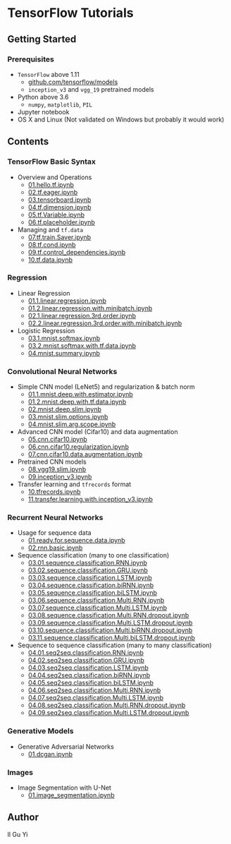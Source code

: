 # TensorFlow Tutorials


## Getting Started

### Prerequisites
* `TensorFlow` above 1.11
  * [github.com/tensorflow/models](https://github.com/tensorflow/models)
  * `inception_v3` and `vgg_19` pretrained models
* Python above 3.6
  * `numpy`, `matplotlib`, `PIL`
* Jupyter notebook
* OS X and Linux (Not validated on Windows but probably it would work)


## Contents

### TensorFlow Basic Syntax
* Overview and Operations
  - [01.hello.tf.ipynb](https://nbviewer.jupyter.org/github/ilguyi/tensorflow.tutorials/tree/master/tf.version.1/01.tf.basic/01.hello.tf.ipynb)
  - [02.tf.eager.ipynb](https://nbviewer.jupyter.org/github/ilguyi/tensorflow.tutorials/tree/master/tf.version.1/01.tf.basic/02.tf.eager.ipynb)
  - [03.tensorboard.ipynb](https://nbviewer.jupyter.org/github/ilguyi/tensorflow.tutorials/tree/master/tf.version.1/01.tf.basic/03.tensorboard.ipynb)
  - [04.tf.dimension.ipynb](https://nbviewer.jupyter.org/github/ilguyi/tensorflow.tutorials/tree/master/tf.version.1/01.tf.basic/04.tf.dimension.ipynb)
  - [05.tf.Variable.ipynb](https://nbviewer.jupyter.org/github/ilguyi/tensorflow.tutorials/tree/master/tf.version.1/01.tf.basic/05.tf.Variable.ipynb)
  - [06.tf.placeholder.ipynb](https://nbviewer.jupyter.org/github/ilguyi/tensorflow.tutorials/tree/master/tf.version.1/01.tf.basic/06.tf.placeholder.ipynb)
* Managing and `tf.data`
  - [07.tf.train.Saver.ipynb](https://nbviewer.jupyter.org/github/ilguyi/tensorflow.tutorials/tree/master/tf.version.1/01.tf.basic/07.tf.train.Saver.ipynb)
  - [08.tf.cond.ipynb](https://nbviewer.jupyter.org/github/ilguyi/tensorflow.tutorials/tree/master/tf.version.1/01.tf.basic/08.tf.cond.ipynb)
  - [09.tf.control_dependencies.ipynb](https://nbviewer.jupyter.org/github/ilguyi/tensorflow.tutorials/tree/master/tf.version.1/01.tf.basic/09.tf.control_dependencies.ipynb)
  - [10.tf.data.ipynb](https://nbviewer.jupyter.org/github/ilguyi/tensorflow.tutorials/tree/master/tf.version.1/01.tf.basic/10.tf.data.ipynb)


### Regression
* Linear Regression
  - [01.1.linear.regression.ipynb](https://nbviewer.jupyter.org/github/ilguyi/tensorflow.tutorials/tree/master/tf.version.1/02.regression/01.1.linear.regression.ipynb)
  - [01.2.linear.regression.with.minibatch.ipynb](https://nbviewer.jupyter.org/github/ilguyi/tensorflow.tutorials/tree/master/tf.version.1/02.regression/01.2.linear.regression.with.minibatch.ipynb)
  - [02.1.linear.regression.3rd.order.ipynb](https://nbviewer.jupyter.org/github/ilguyi/tensorflow.tutorials/tree/master/tf.version.1/02.regression/02.1.linear.regression.3rd.order.ipynb)
  - [02.2.linear.regression.3rd.order.with.minibatch.ipynb](https://nbviewer.jupyter.org/github/ilguyi/tensorflow.tutorials/tree/master/tf.version.1/02.regression/02.2.linear.regression.3rd.order.with.minibatch.ipynb)
* Logistic Regression
  - [03.1.mnist.softmax.ipynb](https://nbviewer.jupyter.org/github/ilguyi/tensorflow.tutorials/tree/master/tf.version.1/02.regression/03.1.mnist.softmax.ipynb)
  - [03.2.mnist.softmax.with.tf.data.ipynb](https://nbviewer.jupyter.org/github/ilguyi/tensorflow.tutorials/tree/master/tf.version.1/02.regression/03.2.mnist.softmax.with.tf.data.ipynb)
  - [04.mnist.summary.ipynb](https://nbviewer.jupyter.org/github/ilguyi/tensorflow.tutorials/tree/master/tf.version.1/02.regression/04.mnist.summary.ipynb)


### Convolutional Neural Networks
* Simple CNN model (LeNet5) and regularization & batch norm
  - [01.1.mnist.deep.with.estimator.ipynb](https://nbviewer.jupyter.org/github/ilguyi/tensorflow.tutorials/tree/master/tf.version.1/03.cnn/01.1.mnist.deep.with.estimator.ipynb)
  - [01.2.mnist.deep.with.tf.data.ipynb](https://nbviewer.jupyter.org/github/ilguyi/tensorflow.tutorials/tree/master/tf.version.1/03.cnn/01.2.mnist.deep.with.tf.data.ipynb)
  - [02.mnist.deep.slim.ipynb](https://nbviewer.jupyter.org/github/ilguyi/tensorflow.tutorials/tree/master/tf.version.1/03.cnn/02.mnist.deep.slim.ipynb)
  - [03.mnist.slim.options.ipynb](https://nbviewer.jupyter.org/github/ilguyi/tensorflow.tutorials/tree/master/tf.version.1/03.cnn/03.mnist.slim.options.ipynb)
  - [04.mnist.slim.arg.scope.ipynb](https://nbviewer.jupyter.org/github/ilguyi/tensorflow.tutorials/tree/master/tf.version.1/03.cnn/04.mnist.slim.arg.scope.ipynb)
* Advanced CNN model (Cifar10) and data augmentation
  - [05.cnn.cifar10.ipynb](https://nbviewer.jupyter.org/github/ilguyi/tensorflow.tutorials/tree/master/tf.version.1/03.cnn/05.cnn.cifar10.ipynb)
  - [06.cnn.cifar10.regularization.ipynb](https://nbviewer.jupyter.org/github/ilguyi/tensorflow.tutorials/tree/master/tf.version.1/03.cnn/06.cnn.cifar10.regularization.ipynb)
  - [07.cnn.cifar10.data.augmentation.ipynb](https://nbviewer.jupyter.org/github/ilguyi/tensorflow.tutorials/tree/master/tf.version.1/03.cnn/07.cnn.cifar10.data.augmentation.ipynb)
* Pretrained CNN models
  - [08.vgg19.slim.ipynb](https://nbviewer.jupyter.org/github/ilguyi/tensorflow.tutorials/tree/master/tf.version.1/03.cnn/08.vgg19.slim.ipynb)
  - [09.inception_v3.ipynb](https://nbviewer.jupyter.org/github/ilguyi/tensorflow.tutorials/tree/master/tf.version.1/03.cnn/09.inception_v3.ipynb)
* Transfer learning and `tfrecords` format
  - [10.tfrecords.ipynb](https://nbviewer.jupyter.org/github/ilguyi/tensorflow.tutorials/tree/master/tf.version.1/03.cnn/10.tfrecords.ipynb)
  - [11.transfer.learning.with.inception_v3.ipynb](https://nbviewer.jupyter.org/github/ilguyi/tensorflow.tutorials/tree/master/tf.version.1/03.cnn/11.transfer.learning.with.inception_v3.ipynb)


### Recurrent Neural Networks
* Usage for sequence data
  - [01.ready.for.sequence.data.ipynb](https://nbviewer.jupyter.org/github/ilguyi/tensorflow.tutorials/tree/master/tf.version.1/04.rnn/01.ready.for.sequence.data.ipynb)
  - [02.rnn.basic.ipynb](https://nbviewer.jupyter.org/github/ilguyi/tensorflow.tutorials/tree/master/tf.version.1/04.rnn/02.rnn.basic.ipynb)
* Sequence classification (many to one classification)
  - [03.01.sequence.classification.RNN.ipynb](https://nbviewer.jupyter.org/github/ilguyi/tensorflow.tutorials/tree/master/tf.version.1/04.rnn/03.01.sequence.classification.RNN.ipynb)
  - [03.02.sequence.classification.GRU.ipynb](https://nbviewer.jupyter.org/github/ilguyi/tensorflow.tutorials/tree/master/tf.version.1/04.rnn/03.02.sequence.classification.GRU.ipynb)
  - [03.03.sequence.classification.LSTM.ipynb](https://nbviewer.jupyter.org/github/ilguyi/tensorflow.tutorials/tree/master/tf.version.1/04.rnn/03.03.sequence.classification.LSTM.ipynb)
  - [03.04.sequence.classification.biRNN.ipynb](https://nbviewer.jupyter.org/github/ilguyi/tensorflow.tutorials/tree/master/tf.version.1/04.rnn/03.04.sequence.classification.biRNN.ipynb)
  - [03.05.sequence.classification.biLSTM.ipynb](https://nbviewer.jupyter.org/github/ilguyi/tensorflow.tutorials/tree/master/tf.version.1/04.rnn/03.05.sequence.classification.biLSTM.ipynb)
  - [03.06.sequence.classification.Multi.RNN.ipynb](https://nbviewer.jupyter.org/github/ilguyi/tensorflow.tutorials/tree/master/tf.version.1/04.rnn/03.06.sequence.classification.Multi.RNN.ipynb)
  - [03.07.sequence.classification.Multi.LSTM.ipynb](https://nbviewer.jupyter.org/github/ilguyi/tensorflow.tutorials/tree/master/tf.version.1/04.rnn/03.07.sequence.classification.Multi.LSTM.ipynb)
  - [03.08.sequence.classification.Multi.RNN.dropout.ipynb](https://nbviewer.jupyter.org/github/ilguyi/tensorflow.tutorials/tree/master/tf.version.1/04.rnn/03.08.sequence.classification.Multi.RNN.dropout.ipynb)
  - [03.09.sequence.classification.Multi.LSTM.dropout.ipynb](https://nbviewer.jupyter.org/github/ilguyi/tensorflow.tutorials/tree/master/tf.version.1/04.rnn/03.09.sequence.classification.Multi.LSTM.dropout.ipynb)
  - [03.10.sequence.classification.Multi.biRNN.dropout.ipynb](https://nbviewer.jupyter.org/github/ilguyi/tensorflow.tutorials/tree/master/tf.version.1/04.rnn/03.10.sequence.classification.Multi.biRNN.dropout.ipynb)
  - [03.11.sequence.classification.Multi.biLSTM.dropout.ipynb](https://nbviewer.jupyter.org/github/ilguyi/tensorflow.tutorials/tree/master/tf.version.1/04.rnn/03.11.sequence.classification.Multi.biLSTM.dropout.ipynb)
* Sequence to sequence classification (many to many classification)
  - [04.01.seq2seq.classification.RNN.ipynb](https://nbviewer.jupyter.org/github/ilguyi/tensorflow.tutorials/tree/master/tf.version.1/04.rnn/04.01.seq2seq.classification.RNN.ipynb)
  - [04.02.seq2seq.classification.GRU.ipynb](https://nbviewer.jupyter.org/github/ilguyi/tensorflow.tutorials/tree/master/tf.version.1/04.rnn/04.02.seq2seq.classification.GRU.ipynb)
  - [04.03.seq2seq.classification.LSTM.ipynb](https://nbviewer.jupyter.org/github/ilguyi/tensorflow.tutorials/tree/master/tf.version.1/04.rnn/04.03.seq2seq.classification.LSTM.ipynb)
  - [04.04.seq2seq.classification.biRNN.ipynb](https://nbviewer.jupyter.org/github/ilguyi/tensorflow.tutorials/tree/master/tf.version.1/04.rnn/04.04.seq2seq.classification.biRNN.ipynb)
  - [04.05.seq2seq.classification.biLSTM.ipynb](https://nbviewer.jupyter.org/github/ilguyi/tensorflow.tutorials/tree/master/tf.version.1/04.rnn/04.05.seq2seq.classification.biLSTM.ipynb)
  - [04.06.seq2seq.classification.Multi.RNN.ipynb](https://nbviewer.jupyter.org/github/ilguyi/tensorflow.tutorials/tree/master/tf.version.1/04.rnn/04.06.seq2seq.classification.Multi.RNN.ipynb)
  - [04.07.seq2seq.classification.Multi.LSTM.ipynb](https://nbviewer.jupyter.org/github/ilguyi/tensorflow.tutorials/tree/master/tf.version.1/04.rnn/04.07.seq2seq.classification.Multi.LSTM.ipynb)
  - [04.08.seq2seq.classification.Multi.RNN.dropout.ipynb](https://nbviewer.jupyter.org/github/ilguyi/tensorflow.tutorials/tree/master/tf.version.1/04.rnn/04.08.seq2seq.classification.Multi.RNN.dropout.ipynb)
  - [04.09.seq2seq.classification.Multi.LSTM.dropout.ipynb](https://nbviewer.jupyter.org/github/ilguyi/tensorflow.tutorials/tree/master/tf.version.1/04.rnn/04.09.seq2seq.classification.Multi.LSTM.dropout.ipynb)


### Generative Models
* Generative Adversarial Networks
  - [01.dcgan.ipynb](https://nbviewer.jupyter.org/github/ilguyi/tensorflow.tutorials/tree/master/tf.version.1/05.generative_models/01.dcgan.ipynb)

### Images
* Image Segmentation with U-Net
  - [01.image_segmentation.ipynb](https://nbviewer.jupyter.org/github/ilguyi/tensorflow.tutorials/tree/master/tf.version.1/06.images/01.image_segmentation.ipynb)




## Author
Il Gu Yi

